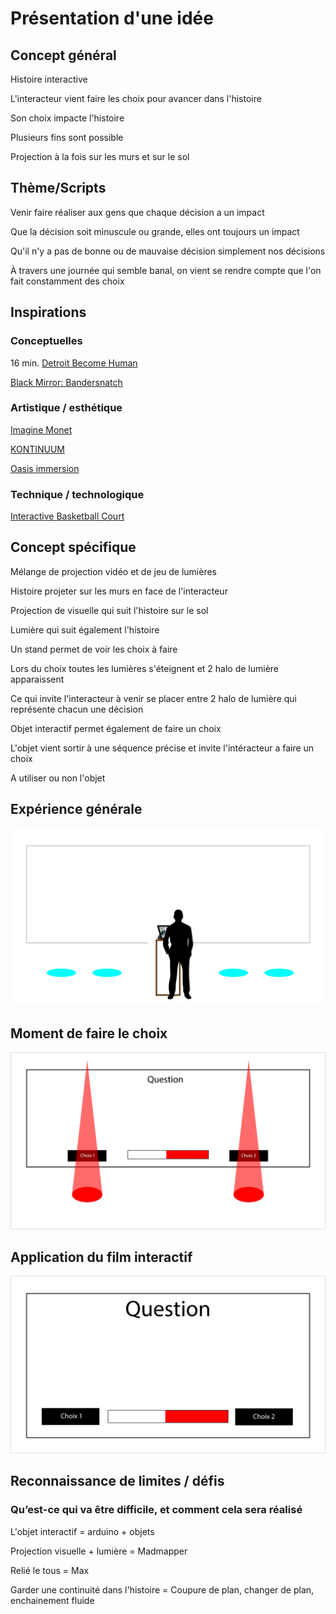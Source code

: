 # Présentation d'une idée

## Concept général 
Histoire interactive

L'interacteur vient faire les choix pour avancer dans l'histoire

Son choix impacte l'histoire

Plusieurs fins sont possible

Projection à la fois sur les murs et sur le sol

## Thème/Scripts
Venir faire réaliser aux gens que chaque décision a un impact

Que la décision soit minuscule ou grande, elles ont toujours un impact

Qu'il n'y a pas de bonne ou de mauvaise décision simplement nos décisions

À travers une journée qui semble banal, on vient se rendre compte que l'on fait constamment des choix


## Inspirations 
### Conceptuelles 
16 min. [Detroit Become Human](https://www.youtube.com/watch?v=t3cLDDwLeJA)

[Black Mirror: Bandersnatch](https://www.youtube.com/watch?v=VNw9DAwp2Kk)

### Artistique / esthétique  
[Imagine Monet](https://artipelag.se/en/at-artipelag/imagine-monet-the-immersive-exhibition/)

[KONTINUUM](https://www.youtube.com/watch?v=J0eAyYpBJnw&t=89s)

[Oasis immersion](https://www.youtube.com/watch?v=FmGiMxb89Jg)


### Technique / technologique  
[Interactive Basketball Court](https://www.youtube.com/watch?v=LPBqB9O0gPo)

## Concept spécifique  

Mélange de projection vidéo et de jeu de lumières

Histoire projeter sur les murs en face de l'interacteur

Projection de visuelle qui suit l'histoire sur le sol

Lumière qui suit également l'histoire

Un stand permet de voir les choix à faire

Lors du choix toutes les lumières s'éteignent et 2 halo de lumière apparaissent

Ce qui invite l'interacteur à venir se placer entre 2 halo de lumière qui représente chacun une décision

Objet interactif permet également de faire un choix

L'objet vient sortir à une séquence précise et invite l'intéracteur a faire un choix

A utiliser ou non l'objet

## Expérience générale
![Exemple interaction](media/experience.png)

## Moment de faire le choix
![Exemple choix](media/choix.png)

## Application du film interactif
![Exemple app](media/app.png)

## Reconnaissance de limites / défis 

### Qu’est-ce qui va être difficile, et comment cela sera réalisé 

L'objet interactif = arduino + objets

Projection visuelle + lumière = Madmapper 

Relié le tous = Max

Garder une continuité dans l'histoire = Coupure de plan, changer de plan, enchainement fluide








